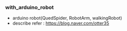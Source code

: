 ### with_arduino_robot
+ arduino robot(QuedSpider, RobotArm, walkingRobot)
+ describe refer : https://blog.naver.com/otter35
